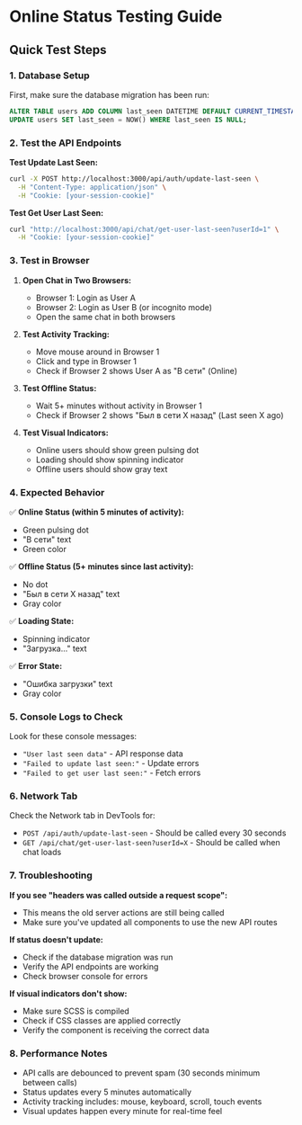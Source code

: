 # Online Status Testing Guide

## Quick Test Steps

### 1. Database Setup

First, make sure the database migration has been run:

```sql
ALTER TABLE users ADD COLUMN last_seen DATETIME DEFAULT CURRENT_TIMESTAMP;
UPDATE users SET last_seen = NOW() WHERE last_seen IS NULL;
```

### 2. Test the API Endpoints

**Test Update Last Seen:**

```bash
curl -X POST http://localhost:3000/api/auth/update-last-seen \
  -H "Content-Type: application/json" \
  -H "Cookie: [your-session-cookie]"
```

**Test Get User Last Seen:**

```bash
curl "http://localhost:3000/api/chat/get-user-last-seen?userId=1" \
  -H "Cookie: [your-session-cookie]"
```

### 3. Test in Browser

1. **Open Chat in Two Browsers:**
   - Browser 1: Login as User A
   - Browser 2: Login as User B (or incognito mode)
   - Open the same chat in both browsers

2. **Test Activity Tracking:**
   - Move mouse around in Browser 1
   - Click and type in Browser 1
   - Check if Browser 2 shows User A as "В сети" (Online)

3. **Test Offline Status:**
   - Wait 5+ minutes without activity in Browser 1
   - Check if Browser 2 shows "Был в сети X назад" (Last seen X ago)

4. **Test Visual Indicators:**
   - Online users should show green pulsing dot
   - Loading should show spinning indicator
   - Offline users should show gray text

### 4. Expected Behavior

✅ **Online Status (within 5 minutes of activity):**

- Green pulsing dot
- "В сети" text
- Green color

✅ **Offline Status (5+ minutes since last activity):**

- No dot
- "Был в сети X назад" text
- Gray color

✅ **Loading State:**

- Spinning indicator
- "Загрузка..." text

✅ **Error State:**

- "Ошибка загрузки" text
- Gray color

### 5. Console Logs to Check

Look for these console messages:

- `"User last seen data"` - API response data
- `"Failed to update last seen:"` - Update errors
- `"Failed to get user last seen:"` - Fetch errors

### 6. Network Tab

Check the Network tab in DevTools for:

- `POST /api/auth/update-last-seen` - Should be called every 30 seconds
- `GET /api/chat/get-user-last-seen?userId=X` - Should be called when chat loads

### 7. Troubleshooting

**If you see "headers was called outside a request scope":**

- This means the old server actions are still being called
- Make sure you've updated all components to use the new API routes

**If status doesn't update:**

- Check if the database migration was run
- Verify the API endpoints are working
- Check browser console for errors

**If visual indicators don't show:**

- Make sure SCSS is compiled
- Check if CSS classes are applied correctly
- Verify the component is receiving the correct data

### 8. Performance Notes

- API calls are debounced to prevent spam (30 seconds minimum between calls)
- Status updates every 5 minutes automatically
- Activity tracking includes: mouse, keyboard, scroll, touch events
- Visual updates happen every minute for real-time feel
